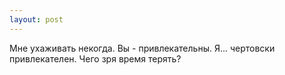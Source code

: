 ```yaml
--- 
layout: post
---
```

Мне ухаживать некогда. Вы - привлекательны. Я... чертовски привлекателен. Чего зря время терять?
